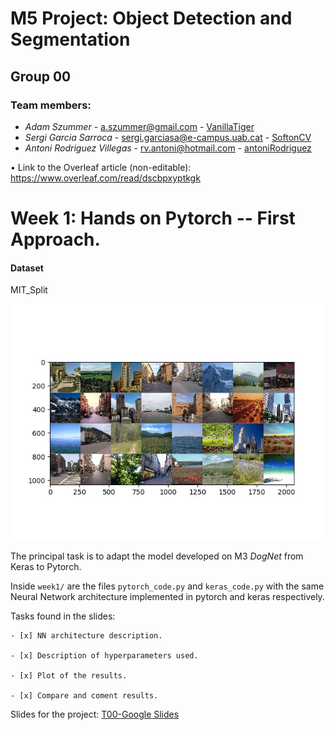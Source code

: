 # M5 Project: Object Detection and Segmentation
## Group 00

### Team members:
* _Adam Szummer_ - a.szummer@gmail.com - [VanillaTiger](https://github.com/VanillaTiger)
* _Sergi Garcia Sarroca_ - sergi.garciasa@e-campus.uab.cat - [SoftonCV](https://github.com/SoftonCV)
* _Antoni Rodriguez Villegas_ - rv.antoni@hotmail.com - [antoniRodriguez](https://github.com/antoniRodriguez)

• Link to the Overleaf article (non-editable): https://www.overleaf.com/read/dscbpxyptkgk

# Week 1: Hands on Pytorch -- First Approach. 

#### Dataset
MIT_Split

![](week1/Images/Dataset_Sample.jpeg)

The principal task is to adapt the model developed on M3 _DogNet_ from Keras to Pytorch.

Inside `week1/` are the files `pytorch_code.py` and `keras_code.py` with the same Neural Network architecture implemented in pytorch and keras respectively.

Tasks found in the slides: 

    - [x] NN architecture description. 

    - [x] Description of hyperparameters used. 
    
    - [x] Plot of the results.
    
    - [x] Compare and coment results. 

Slides for the project: [T00-Google Slides](https://docs.google.com/presentation/d/168WuMJ9_a1F9izG4Hv8KKOOaSKxPYy9ZMeuMJu1RFOA/edit)

